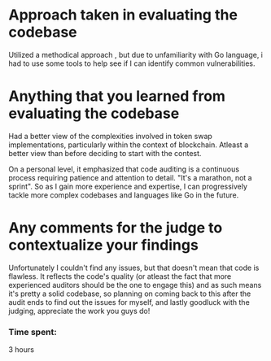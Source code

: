 # Approach taken in evaluating the codebase
Utilized a methodical approach , but due to unfamiliarity with Go language, i had to use some tools to help see if I can identify common vulnerabilities. 

# Anything that you learned from evaluating the codebase
Had a better view of the complexities involved in token swap implementations, particularly within the context of blockchain. Atleast a better view than before deciding to start with the contest.

On a personal level, it emphasized that code auditing is a continuous process requiring patience and attention to detail. "It's a marathon, not a sprint". So as I gain more experience and expertise, I can progressively tackle more complex codebases and languages like Go in the future.

# Any comments for the judge to contextualize your findings
Unfortunately I couldn't find any issues, but that doesn't mean that code is flawless. It reflects the code's quality (or atleast the fact that more experienced auditors should be the one to engage this) and as such means it's pretty a solid codebase, so planning on coming back to this after the audit ends to find out the issues for myself, and lastly goodluck with the judging, appreciate the work you guys do!

### Time spent:
3 hours